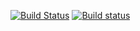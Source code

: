 [![Build Status](https://api.travis-ci.org/LuigiAndrea/test-helper.png?branch=master)](https://travis-ci.org/LuigiAndrea/test-helper)
[![Build status](https://ci.appveyor.com/api/projects/status/cmqqw3f6374gr0wh?svg=true)](https://ci.appveyor.com/project/LuigiAndrea/test-helper)
